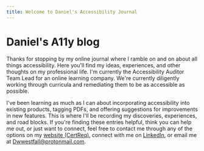 ```yaml
---
title: Welcome to Daniel's Accessibility Journal
---
```


# Daniel's A11y blog

Thanks for stopping by my online journal where I ramble on and on about all things accessibility. Here you'll find my ideas, experiences, and other thoughts on my professional life. I'm currently the Accessibility Auditor Team Lead for an online learning company. We're currently diligently working through curricula and remediating them to be as accessible as possible.

I've been learning as much as I can about incorporating accessibility into existing products, tagging PDFs, and offering suggestions for improvements in new features. This is where I'll be recording my discoveries, experiences, and road blocks. If you're finding these entries helpful, think you can help me out, or just want to connect, feel free to contact me through any of the options on my [website (CertReq)](https://certreq.dev/), connect with me on [LinkedIn](https://www.linkedin.com/in/danielwestfall/), or email me at <Dwwestfall@protonmail.com>.
